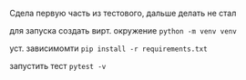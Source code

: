 Сдела первую часть из тестового, дальше делать не стал

для запуска создать вирт. окружение
`python -m venv venv`

уст. зависимомти 
`pip install -r requirements.txt`

запустить тест 
`pytest -v`
